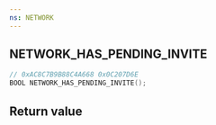 ```yaml
---
ns: NETWORK
---
```

## NETWORK_HAS_PENDING_INVITE

```c
// 0xAC8C7B9B88C4A668 0x0C207D6E
BOOL NETWORK_HAS_PENDING_INVITE();
```


## Return value

